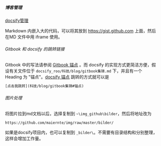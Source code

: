 
##### 博客管理

 [docsify管理](科技/blog/docsify/docsify管理.md) 

Markdown 内嵌入大的代码，可以将其放到 https://gist.github.com 上面，然后在MD 文件中用 iframe 使用。



###### Gitbook 和 docsify 的跳转链接

Gitbook 中的写法请参阅 [Gitbook 锚点](科技/blog/gitbook/gitbook集锦#锚点) 。而 docsify 的实现方式更简洁方便，假设有关文件位于 `docsify_roo/科技/blog/gitbook集锦.md` 下，并且有一个 Heading 为 "锚点"。[docsify 锚点](科技/blog/docsify/docsify_collection#嵌入gist代码) 跳转的方式就可以是

```html
[点击我跳转](科技/blog/gitbook集锦#锚点)
```



###### 图片处理

将图片拉到md文档以后，选择复制到 `~\img_github\bilder`，然后将地址改为

`https://github.com/maiernte/img/raw/master/bilder/`

如果是docsify项目内，也可以复制到 `_bilder\`。不需要有目录结构和分别整理，这样会增加工作量。

